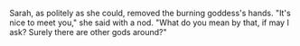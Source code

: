 Sarah, as politely as she could, removed the burning goddess's hands. "It's nice to meet you," she said with a nod. "What do you mean by that, if may I ask? Surely there are other gods around?"